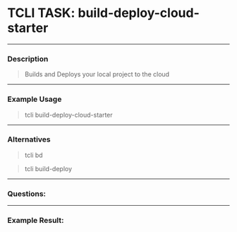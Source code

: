 # TCLI TASK: build-deploy-cloud-starter

---
### Description
> Builds and Deploys your local project to the cloud

---
### Example Usage
> tcli build-deploy-cloud-starter

---
### Alternatives
> tcli bd

> tcli build-deploy

---
### Questions:

---
### Example Result:
